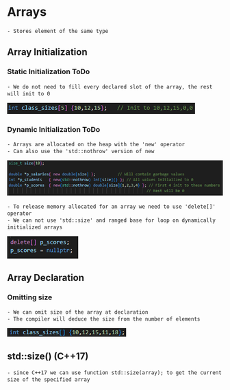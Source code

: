 # Arrays

    - Stores element of the same type

## Array Initialization

### Static Initialization ToDo
    
    - We do not need to fill every declared slot of the array, the rest will init to 0
    
![](Images/arrayInit.png)

### Dynamic Initialization ToDo

    - Arrays are allocated on the heap with the 'new' operator
    - Can also use the 'std::nothrow' version of new

![](Images/arrayDynamicInit.png)

    - To release memory allocated for an array we need to use 'delete[]' operator
    - We can not use 'std::size' and ranged base for loop on dynamically initialized arrays

![](Images/arrayMemoryRelease.png)

## Array Declaration

### Omitting size

    - We can omit size of the array at declaration
    - The compiler will deduce the size from the number of elements

![](Images/arrayOmitSize.png)


## std::size()  (C++17)

    - since C++17 we can use function std::size(array); to get the current size of the specified array


